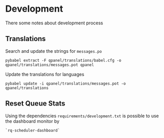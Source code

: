 # Development

There some notes about development process


## Translations
Search and update the strings for `messages.po`

`pybabel extract -F qpanel/translations/babel.cfg -o qpanel/translations/messages.pot qpanel`


Update the translations for languages

`pybabel update -i qpanel/translations/messages.pot -o qpanel/translations`



## Reset Queue Stats

Using the dependencies `requirements/development.txt` is possible to use the dashboard monitor by

    `rq-scheduler-dashboard`
